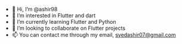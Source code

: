 - 👋 Hi, I’m @ashir98
- 👀 I’m interested in Flutter and dart
- 🌱 I’m currently learning Flutter and Python
- 💞️ I’m looking to collaborate on Flutter projects
- 📫 You can contact me through my email, syedashir07@gmail.com

<!---
ashir98/ashir98 is a ✨ special ✨ repository because its `README.md` (this file) appears on your GitHub profile.
You can click the Preview link to take a look at your changes.
--->

